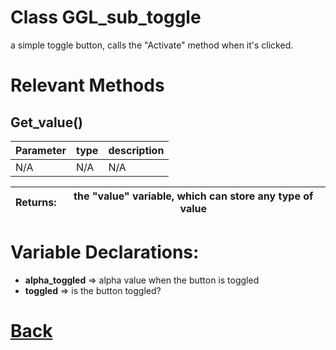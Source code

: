 # Class GGL_sub_toggle

a simple toggle button, calls the "Activate" method when it's clicked.

# Relevant Methods

## Get_value()

| Parameter   |  type   |              description                   |
|--           |       --|--                                          |
|  N/A  |   N/A   |  N/A    |

| Returns:  |  the "value" variable, which can store any type of value |
|--         |                                                        --|

# Variable Declarations:

- **alpha_toggled** => alpha value when the button is toggled
- **toggled**       => is the button toggled?

# [Back](https://github.com/Ced30/GML-GUI-Library-GGL-Documentation/blob/main/API/Struct%20Classes.md)
